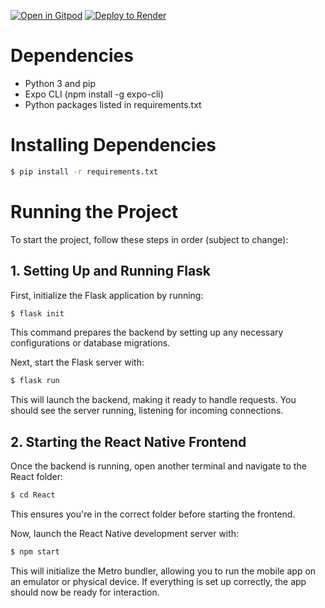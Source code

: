 [![Open in Gitpod](https://gitpod.io/button/open-in-gitpod.svg)](https://gitpod.io/#https://github.com/Chroma-Corps/FFM-Application)
<a href="https://render.com/deploy?repo=https://github.com/Chroma-Corps/FFM-Application">
  <img src="https://render.com/images/deploy-to-render-button.svg" alt="Deploy to Render">
</a>

<!-- ![Tests](https://github.com/Chroma-Corps/FFM-Application/actions/workflows/dev.yml/badge.svg) -->

# Dependencies
* Python 3 and pip
* Expo CLI (npm install -g expo-cli)
* Python packages listed in requirements.txt

# Installing Dependencies
```bash
$ pip install -r requirements.txt
```

# Running the Project 

To start the project, follow these steps in order (subject to change):

## 1. Setting Up and Running Flask
First, initialize the Flask application by running:  

```bash
$ flask init
```  
This command prepares the backend by setting up any necessary configurations or database migrations.  

Next, start the Flask server with:  

```bash
$ flask run
```  
This will launch the backend, making it ready to handle requests. You should see the server running, listening for incoming connections.  

## 2. Starting the React Native Frontend
Once the backend is running, open another terminal and navigate to the React folder:  

```bash
$ cd React
```  
This ensures you're in the correct folder before starting the frontend.  

Now, launch the React Native development server with:  

```bash
$ npm start
```  
This will initialize the Metro bundler, allowing you to run the mobile app on an emulator or physical device. If everything is set up correctly, the app should now be ready for interaction.  